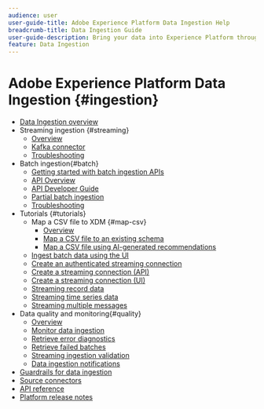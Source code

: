 ```yaml
---
audience: user
user-guide-title: Adobe Experience Platform Data Ingestion Help
breadcrumb-title: Data Ingestion Guide
user-guide-description: Bring your data into Experience Platform through batch or streaming ingestion.
feature: Data Ingestion
---
```


# Adobe Experience Platform Data Ingestion {#ingestion}

- [Data Ingestion overview](home.md)
- Streaming ingestion {#streaming}
  - [Overview](streaming-ingestion/overview.md)
  - [Kafka connector](streaming-ingestion/kafka.md)
  - [Troubleshooting](streaming-ingestion/troubleshooting.md)
- Batch ingestion{#batch}
  - [Getting started with batch ingestion APIs](batch-ingestion/getting-started.md)
  - [API Overview](batch-ingestion/overview.md)
  - [API Developer Guide](batch-ingestion/api-overview.md)
  - [Partial batch ingestion](batch-ingestion/partial.md)
  - [Troubleshooting](batch-ingestion/troubleshooting.md)
- Tutorials {#tutorials}
  - Map a CSV file to XDM {#map-csv}
    - [Overview](./tutorials/map-csv/overview.md)
    - [Map a CSV file to an existing schema](tutorials/map-csv/existing.md)
    - [Map a CSV file using AI-generated recommendations](tutorials/map-csv/existing.md)
  - [Ingest batch data using the UI](tutorials/ingest-batch-data.md)
  - [Create an authenticated streaming connection](tutorials/create-authenticated-streaming-connection.md)
  - [Create a streaming connection (API)](tutorials/create-streaming-connection.md)
  - [Create a streaming connection (UI)](tutorials/create-streaming-connection-ui.md)
  - [Streaming record data](tutorials/streaming-record-data.md)
  - [Streaming time series data](tutorials/streaming-time-series-data.md)
  - [Streaming multiple messages](tutorials/streaming-multiple-messages.md)
- Data quality and monitoring{#quality}
  - [Overview](quality/overview.md)
  - [Monitor data ingestion](quality/monitor-data-ingestion.md)
  - [Retrieve error diagnostics](quality/error-diagnostics.md)
  - [Retrieve failed batches](quality/retrieve-failed-batches.md)
  - [Streaming ingestion validation](quality/streaming-validation.md)
  - [Data ingestion notifications](quality/subscribe-events.md)
- [Guardrails for data ingestion](guardrails.md)
- [Source connectors](source-connectors.md)
- [API reference](https://www.adobe.io/experience-platform-apis/references/data-ingestion/)
- [Platform release notes](https://www.adobe.com/go/platform-release-notes-en)
